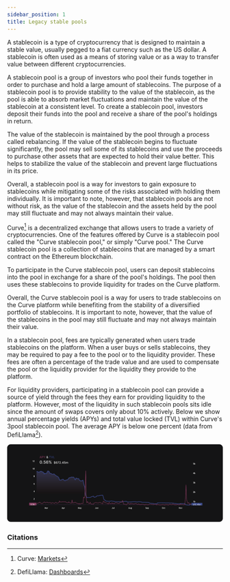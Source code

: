 ```yaml
---
sidebar_position: 1
title: Legacy stable pools
---
```


A stablecoin is a type of cryptocurrency that is designed to maintain a stable value, usually pegged to a fiat currency such as the US dollar.
A stablecoin is often used as a means of storing value or as a way to transfer value between different cryptocurrencies.

A stablecoin pool is a group of investors who pool their funds together in order to purchase and hold a large amount of stablecoins.
The purpose of a stablecoin pool is to provide stability to the value of the stablecoin, as the pool is able to absorb market fluctuations and maintain the value of the stablecoin at a consistent level.
To create a stablecoin pool, investors deposit their funds into the pool and receive a share of the pool's holdings in return.

The value of the stablecoin is maintained by the pool through a process called rebalancing. If the value of the stablecoin begins to fluctuate significantly, the pool may sell some of its stablecoins and use the proceeds to purchase other assets that are expected to hold their value better.
This helps to stabilize the value of the stablecoin and prevent large fluctuations in its price.

Overall, a stablecoin pool is a way for investors to gain exposure to stablecoins while mitigating some of the risks associated with holding them individually. It is important to note, however, that stablecoin pools are not without risk, as the value of the stablecoin and the assets held by the pool may still fluctuate and may not always maintain their value.

Curve[^1] is a decentralized exchange that allows users to trade a variety of cryptocurrencies. One of the features offered by Curve is a stablecoin pool called the "Curve stablecoin pool," or simply "Curve pool."
The Curve stablecoin pool is a collection of stablecoins that are managed by a smart contract on the Ethereum blockchain.

To participate in the Curve stablecoin pool, users can deposit stablecoins into the pool in exchange for a share of the pool's holdings. The pool then uses these stablecoins to provide liquidity for trades on the Curve platform.

Overall, the Curve stablecoin pool is a way for users to trade stablecoins on the Curve platform while benefiting from the stability of a diversified portfolio of stablecoins. It is important to note, however, that the value of the stablecoins in the pool may still fluctuate and may not always maintain their value.

In a stablecoin pool, fees are typically generated when users trade stablecoins on the platform. When a user buys or sells stablecoins, they may be required to pay a fee to the pool or to the liquidity provider. These fees are often a percentage of the trade value and are used to compensate the pool or the liquidity provider for the liquidity they provide to the platform.

For liquidity providers, participating in a stablecoin pool can provide a source of yield through the fees they earn for providing liquidity to the platform.
However, most of the liquidity in such stablecoin pools sits idle since the amount of swaps covers only about 10% actively.
Below we show annual percentage yields (APYs) and total value locked (TVL) within Curve's 3pool stablecoin pool. The average APY is below one percent (data from DefiLlama[^2]).

![Legacy stable pool](../../assets/deck/4.png)

### Citations

[^1]: Curve: [Markets](https://curve.fi/#/ethereum/swap)
[^2]: DefiLlama: [Dashboards](https://defillama.com/)
